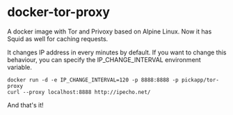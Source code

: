 # docker-tor-proxy

A docker image with Tor and Privoxy based on Alpine Linux. Now it has Squid as well for caching requests.

It changes IP address in every minutes by default. If you want to change this behaviour, you can specify the IP_CHANGE_INTERVAL environment variable.

```
docker run -d -e IP_CHANGE_INTERVAL=120 -p 8888:8888 -p pickapp/tor-proxy
curl --proxy localhost:8888 http://ipecho.net/
```

And that's it!
